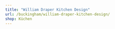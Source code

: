 ```yaml
---
title: "William Draper Kitchen Design"
url: /buckingham/william-draper-kitchen-design/
shop: Küchen
---
```

